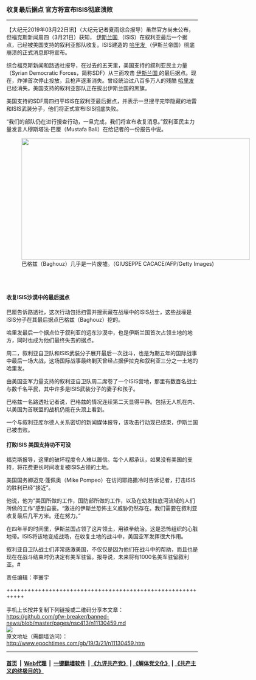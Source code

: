 ### 收复最后据点 官方将宣布ISIS彻底溃败
------------------------

<p>
 【大纪元2019年03月22日讯】（大纪元记者夏雨综合报导）虽然官方尚未公布，但福克斯新闻周四（3月21日）获知，
 <a href="http://www.epochtimes.com/gb/tag/%E4%BC%8A%E6%96%AF%E5%85%B0%E5%9B%BD.html">
  伊斯兰国
 </a>
 （ISIS）在叙利亚最后一个据点，已经被美国支持的叙利亚部队收复。ISIS建造的
 <a href="http://www.epochtimes.com/gb/tag/%E5%93%88%E9%87%8C%E5%8F%91.html">
  哈里发
 </a>
 （伊斯兰帝国）彻底崩溃的正式消息即将宣布。
</p>
<p>
 综合福克斯新闻和路透社报导，在过去的五天里，美国支持的叙利亚民主力量（Syrian Democratic Forces，简称SDF）从三面攻击
 <a href="http://www.epochtimes.com/gb/tag/%E4%BC%8A%E6%96%AF%E5%85%B0%E5%9B%BD.html">
  伊斯兰国
 </a>
 的最后据点。现在，炸弹首次停止投放，且枪声逐渐消失。曾经统治过八百多万人的残酷
 <a href="http://www.epochtimes.com/gb/tag/%E5%93%88%E9%87%8C%E5%8F%91.html">
  哈里发
 </a>
 已经消失。美国支持的叙利亚部队正在拔出伊斯兰国的黑旗。
</p>
<p>
 美国支持的SDF周四扫平ISIS在叙利亚最后据点，并表示一旦搜寻完毕隐藏的地雷和ISIS武装分子，他们将正式宣布ISIS彻底失败。
</p>
<p>
 “我们的部队仍在进行搜查行动，一旦完成，我们将宣布收复消息。”叙利亚民主力量发言人穆斯塔法‧巴厘（Mustafa Bali）在给记者的一份报告中说。
</p>
<figure class="wp-caption aligncenter" id="attachment_11130475" style="width: 600px">
 <a href="http://i.epochtimes.com/assets/uploads/2019/03/GettyImages-1131843671.jpg">
  <img alt="" class="size-large wp-image-11130475" height="320" src="http://i.epochtimes.com/assets/uploads/2019/03/GettyImages-1131843671-600x320.jpg" width="600"/>
 </a>
 <br/><figcaption class="wp-caption-text">
  巴格兹（Baghouz）几乎是一片废墟。（GIUSEPPE CACACE/AFP/Getty Images)
 </figcaption><br/>
</figure><br/>
<h4>
 收复ISIS沙漠中的最后据点
</h4>
<p>
 巴厘告诉路透社，这次行动包括扫雷并搜索藏在战壕中的ISIS战士，这些战壕是ISIS分子在其最后据点巴格兹（Baghouz）挖的。
</p>
<p>
 哈里发最后一个据点位于叙利亚的远东沙漠中，也是伊斯兰国首次占领土地的地方，同时也成为他们最终失去的据点。
</p>
<p>
 周二，叙利亚自卫队和ISIS武装分子展开最后一次战斗，也是为期五年的国际战事中最后一场大战，这场国际战事最终剿灭曾经占据伊拉克和叙利亚三分之一土地的哈里发。
</p>
<p>
 由美国空军力量支持的叙利亚自卫队周二席卷了一个ISIS营地，那里有数百名战士与数千名平民，其中许多是ISIS武装分子的妻子和孩子。
</p>
<p>
 巴格兹一名路透社记者说，巴格兹的情况连续第二天显得平静。包括无人机在内、以美国为首联盟的战机仍能在头顶上看到。
</p>
<p>
 一个与叙利亚库尔德人关系密切的新闻媒体报导，该攻击行动现已结束，伊斯兰国已被击败。
</p>
<h4>
 打败ISIS 美国支持功不可没
</h4>
<p>
 福克斯报导，这里的破坏程度令人难以置信。每个人都承认，如果没有美国的支持，将花费更长时间收复被ISIS占领的土地。
</p>
<p>
 美国国务卿迈克‧蓬佩奥（Mike Pompeo）在访问耶路撒冷时告诉记者，打击ISIS的胜利已经“接近”。
</p>
<p>
 他说，他为“美国所做的工作，国防部所做的工作，以及在幼发拉底河流域的人们所做的工作”感到自豪。“激进的伊斯兰恐怖主义威胁仍然存在。我们需要在叙利亚收复最后几平方米。还在努力。”
</p>
<p>
 在四年半的时间里，伊斯兰国占领了这片领土，用铁拳统治。这是恐怖组织的心脏地带。ISIS将该地变成战场，在收复土地的战斗中，美国空军发挥很大作用。
</p>
<p>
 叙利亚自卫队战士们非常感激美国，不仅仅是因为他们在战斗中的帮助，而且也是现在在战斗结束时仍决定有美军驻留。报导说，未来将有1000名美军驻留叙利亚。#
</p>
<p>
 责任编辑：李寰宇
</p>

+++++++++++++++++++++++++++++++++++++++++++++++++++++++++++<br/><br/>
手机上长按并复制下列链接或二维码分享本文章：<br/>
https://github.com/gfw-breaker/banned-news/blob/master/pages/nsc413/n11130459.md <br/>
<a href='https://github.com/gfw-breaker/banned-news/blob/master/pages/nsc413/n11130459.md'><img src='https://github.com/gfw-breaker/banned-news/blob/master/pages/nsc413/n11130459.md.png'/></a> <br/>
原文地址（需翻墙访问）：http://www.epochtimes.com/gb/19/3/21/n11130459.htm


------------------------
#### [首页](https://github.com/gfw-breaker/banned-news/blob/master/README.md) &nbsp;|&nbsp; [Web代理](https://github.com/labour-camp/helloworld) &nbsp;|&nbsp; [一键翻墙软件](https://github.com/gfw-breaker/nogfw/blob/master/README.md) &nbsp;| [《九评共产党》](https://github.com/gfw-breaker/9ping.md/blob/master/README.md#九评之一评共产党是什么) | [《解体党文化》](https://github.com/gfw-breaker/jtdwh.md/blob/master/README.md) | [《共产主义的终极目的》](https://github.com/gfw-breaker/gczydzjmd.md/blob/master/README.md)

